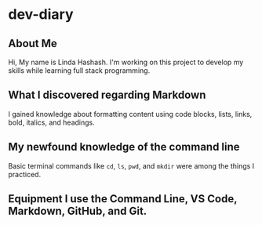 # dev-diary


## About Me
 Hi, My name is Linda Hashash. I'm working on this project to develop my skills while learning full stack programming.

 ## What I discovered regarding Markdown
 I gained knowledge about formatting content using code blocks, lists, links, bold, italics, and headings.

 ## My newfound knowledge of the command line
 Basic terminal commands like `cd`, `ls`, `pwd`, and `mkdir` were among the things I practiced.

 ## Equipment I use the Command Line, VS Code, Markdown, GitHub, and Git.

